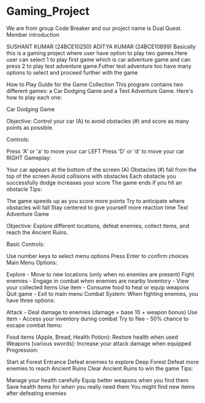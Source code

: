 # Gaming_Project
We are from group Code Breaker and our project name is Dual Quest. Member introduction

SUSHANT KUMAR (24BCE10250)
ADITYA KUMAR (24BCE10899)
Basically this is a gaming project where user have option to play two games.Here user can select 1 to play first game which is car adventure game and can press 2 to play test adventure game.Futher test adventure too have many options to select and proceed further with the game

How to Play Guide for the Game Collection
This program contains two different games: a Car Dodging Game and a Text Adventure Game. Here's how to play each one:

Car Dodging Game

Objective: Control your car (A) to avoid obstacles (#) and score as many points as possible.

Controls:

Press 'A' or 'a' to move your car LEFT
Press 'D' or 'd' to move your car RIGHT
Gameplay:

Your car appears at the bottom of the screen (A)
Obstacles (#) fall from the top of the screen
Avoid collisions with obstacles
Each obstacle you successfully dodge increases your score
The game ends if you hit an obstacle
Tips:

The game speeds up as you score more points
Try to anticipate where obstacles will fall
Stay centered to give yourself more reaction time
Text Adventure Game

Objective: Explore different locations, defeat enemies, collect items, and reach the Ancient Ruins.

Basic Controls:

Use number keys to select menu options
Press Enter to confirm choices
Main Menu Options:

Explore - Move to new locations (only when no enemies are present)
Fight enemies - Engage in combat when enemies are nearby
Inventory - View your collected items
Use item - Consume food to heal or equip weapons
Quit game - Exit to main menu
Combat System:
When fighting enemies, you have three options:

Attack - Deal damage to enemies (damage = base 10 + weapon bonus)
Use item - Access your inventory during combat
Try to flee - 50% chance to escape combat
Items:

Food items (Apple, Bread, Health Potion): Restore health when used
Weapons (various swords): Increase your attack damage when equipped
Progression:

Start at Forest Entrance
Defeat enemies to explore Deep Forest
Defeat more enemies to reach Ancient Ruins
Clear Ancient Ruins to win the game
Tips:

Manage your health carefully
Equip better weapons when you find them
Save health items for when you really need them
You might find new items after defeating enemies
